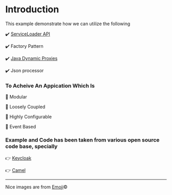 # Introduction

This example demonstrate how we can utilize the following

:heavy_check_mark: [ServiceLoader API](https://docs.oracle.com/javase/6/docs/api/java/util/ServiceLoader.html)

:heavy_check_mark: Factory Pattern

:heavy_check_mark: [Java Dynamic Proxies](http://docs.oracle.com/javase/7/docs/api/java/lang/reflect/Proxy.html)

:heavy_check_mark: Json processor

### To Acheive An Appication Which Is

:star2: Modular

:star2: Loosely Coupled

:star2: Highly Configurable

:star2: Event Based

### Example and Code has been taken from various open source code base, specially
:point_right: [Keycloak](http://keycloak.jboss.org/)

:point_right: [Camel](http://camel.apache.org/)

* * *
Nice images are from [Emoji](http://www.emoji-cheat-sheet.com/):copyright: